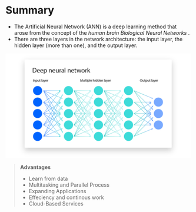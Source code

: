 # Summary

* The Artificial Neural Network (ANN) is a deep learning method that arose from the concept of the *human brain Biological Neural Networks* .
*  There are three layers in the network architecture: the input layer, the hidden layer (more than one), and the output layer.

![Contoh Gambar](https://github.com/dystaSatria/Deep-Learning/blob/main/Yapay%20S%C4%B1n%C4%B1r%20A%C4%9Flar%C4%B1/ICLH_Diagram_Batch_01_03-DeepNeuralNetwork.png)
  

> **Advantages**
> * Learn from data
> * Multitasking and Parallel Process
> * Expanding Applications
> * Effeciency and continous work
> * Cloud-Based Services
> 

